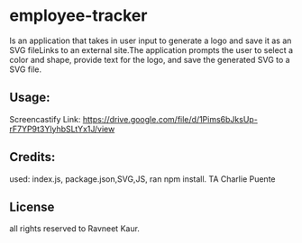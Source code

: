 # employee-tracker
Is an application that takes in user input to generate a logo and save it as an SVG fileLinks to an external site.The application prompts the user to select a color and shape, provide text for the logo, and save the generated SVG to a SVG file. 


## Usage:


Screencastify Link:
https://drive.google.com/file/d/1Pims6bJksUp-rF7YP9t3YlyhbSLtYx1J/view

## Credits:
used: index.js, package.json,SVG,JS, ran npm install. 
TA Charlie Puente 


## License 
all rights reserved to Ravneet Kaur.
